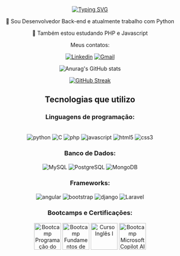 <p align="center">
  <a href="https://git.io/typing-svg">
    <img src="https://readme-typing-svg.demolab.com?font=Fira+Code&weight=600&size=25&pause=1000&color=ffffff&random=false&width=435&height=40&lines=Olá, Eu sou Felipe Durães!+&#x1F4BB" alt="Typing SVG">
  </a>
</p>

<div align="center">


 💬 Sou Desenvolvedor Back-end e atualmente trabalho com Python

 
 💬 Também estou estudando PHP e Javascript
 

 Meus contatos:


[![Linkedin](https://img.shields.io/badge/LinkedIn-0077B5?style=for-the-badge&logo=linkedin&logoColor=white)](https://www.linkedin.com/in/felipeduraes/)
[![Gmail](https://img.shields.io/badge/Gmail-D14836?style=for-the-badge&logo=gmail&logoColor=white)](mailto:felipebduraes@gmail.com)


![Anurag's GitHub stats](https://github-readme-stats.vercel.app/api?username=felipebduraes&show_icons=true&theme=dracula&locale=pt-br)

[![GitHub Streak](https://streak-stats.demolab.com/?user=DenverCoder1&theme=dark)](https://git.io/streak-stats)

## Tecnologias que utilizo

### Linguagens de programação:
<div style="display: inline_block"><br/>
 <img align="center" alt="python" src="https://img.shields.io/badge/python-3670A0?style=for-the-badge&logo=python&logoColor=ffdd54"/>
  <img align="center" alt="C" src="https://img.shields.io/badge/C-00599C?style=for-the-badge&logo=c&logoColor=white"/>
 <img align="center" alt="php" src="https://img.shields.io/badge/php-%23777BB4.svg?style=for-the-badge&logo=php&logoColor=white"/>
 <img align="center" alt="javascript" src="https://img.shields.io/badge/JavaScript-F7DF1E?style=for-the-badge&logo=javascript&logoColor=black"/>
<img align="center" alt="html5" src="https://img.shields.io/badge/HTML5-E34F26?style=for-the-badge&logo=html5&logoColor=white"/>
<img align="center" alt="css3" src="https://img.shields.io/badge/CSS3-1572B6?style=for-the-badge&logo=css3&logoColor=white"/>

 
 
 ### Banco de Dados:
 <img align="center" alt="MySQL" src="https://img.shields.io/badge/MySQL-00000F?style=for-the-badge&logo=mysql&logoColor=white"/>
 <img align="center" alt="PostgreSQL" src="https://img.shields.io/badge/PostgreSQL-316192?style=for-the-badge&logo=postgresql&logoColor=white"/>
 <img align="center" alt="MongoDB" src="https://img.shields.io/badge/MongoDB-%234ea94b.svg?style=for-the-badge&logo=mongodb&logoColor=white"/>

 ### Frameworks:
 <img align="center" alt="angular" src="https://img.shields.io/badge/Angular-E63027?style=for-the-badge&logo=angular&logoColor=white"/>
 <img align="center" alt="bootstrap" src="https://img.shields.io/badge/bootstrap-%238511FA.svg?style=for-the-badge&logo=bootstrap&logoColor=white"/>
 <img align="center" alt="django" src="https://img.shields.io/badge/django-%23092E20.svg?style=for-the-badge&logo=django&logoColor=white"/>
 <img align="center" alt="Laravel" src="https://img.shields.io/badge/laravel-%23FF2D20.svg?style=for-the-badge&logo=laravel&logoColor=white"/>

 ### Bootcamps e Certificações:
 [<img src="https://hermes.dio.me/tracks/9388e8d8-00d5-4007-a7c9-357324fe73fa.png" height="70" title="Bootcamp Programação do Zero"></a>](https://www.dio.me/certificate/55594137/share)
 [<img src="https://hermes.dio.me/tracks/84b2d685-23f9-4729-9e3c-28cb84a39b38.png" height="70" title="Bootcamp Fundamentos de I.A para Devs"></a>](https://www.dio.me/certificate/AUCHXJTC/share)
 [<img src="https://aprendamais.mec.gov.br/pluginfile.php/57/mod_folder/content/0/apenda_mais-02.png" height="70" title="Curso Inglês I"></a>](https://aprendamais.mec.gov.br/mod/simplecertificate/view.php?id=59537&action=get)
 [<img src="https://hermes.dio.me/tracks/e0b4ad51-a4c7-4e61-a683-c04f6d376e9c.png" height="70" title="Bootcamp Microsoft Copilot AI"></a>](https://www.dio.me/certificate/MATSW2IZ/share)

 
</div>

